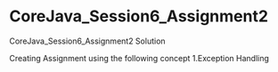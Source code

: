 # CoreJava_Session6_Assignment2
CoreJava_Session6_Assignment2 Solution

Creating Assignment using the following concept
1.Exception Handling
